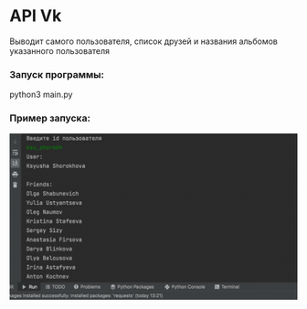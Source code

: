 # API Vk

Выводит самого пользователя, список друзей и названия альбомов указанного пользователя   

### Запуск программы:
python3 main.py

### Пример запуска:

![Screenshot](api.png)
